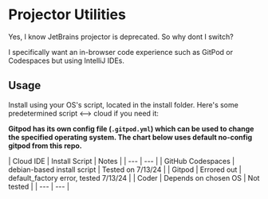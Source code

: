 # Projector Utilities
Yes, I know JetBrains projector is deprecated. So why dont I switch?

I specifically want an in-browser code experience such as GitPod or Codespaces but using IntelliJ IDEs.

## Usage
Install using your OS's script, located in the install folder.
Here's some predetermined script <--> cloud if you need it:

**Gitpod has its own config file (`.gitpod.yml`) which can be used to change the specified operating system. The chart below uses default no-config gitpod from this repo.**

| Cloud IDE | Install Script | Notes |
| --- | --- |
| GitHub Codespaces | debian-based install script | Tested on 7/13/24 |
| Gitpod | Errored out | default_factory error, tested 7/13/24 |
| Coder | Depends on chosen OS | Not tested |
| --- | --- |
